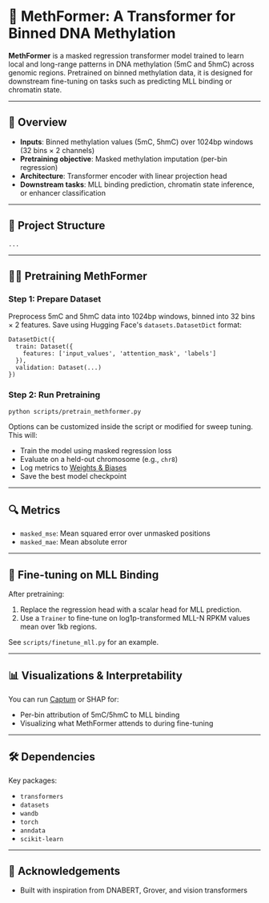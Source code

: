 # 🧚 MethFormer: A Transformer for Binned DNA Methylation

**MethFormer** is a masked regression transformer model trained to learn local and long-range patterns in DNA methylation (5mC and 5hmC) across genomic regions. Pretrained on binned methylation data, it is designed for downstream fine-tuning on tasks such as predicting MLL binding or chromatin state.

---

## 🚀 Overview

* **Inputs**: Binned methylation values (5mC, 5hmC) over 1024bp windows (32 bins × 2 channels)
* **Pretraining objective**: Masked methylation imputation (per-bin regression)
* **Architecture**: Transformer encoder with linear projection head
* **Downstream tasks**: MLL binding prediction, chromatin state inference, or enhancer classification

---

## 📁 Project Structure

```
...
```

---

## 👩‍💻 Pretraining MethFormer

### Step 1: Prepare Dataset

Preprocess 5mC and 5hmC data into 1024bp windows, binned into 32 bins × 2 features. Save using Hugging Face's `datasets.DatasetDict` format:

```
DatasetDict({
  train: Dataset({
    features: ['input_values', 'attention_mask', 'labels']
  }),
  validation: Dataset(...)
})
```

### Step 2: Run Pretraining

```bash
python scripts/pretrain_methformer.py
```

Options can be customized inside the script or modified for sweep tuning. This will:

* Train the model using masked regression loss
* Evaluate on a held-out chromosome (e.g., `chr8`)
* Log metrics to [Weights & Biases](https://wandb.ai)
* Save the best model checkpoint

---

## 🔍 Metrics

* `masked_mse`: Mean squared error over unmasked positions
* `masked_mae`: Mean absolute error

---

## 🧪 Fine-tuning on MLL Binding

After pretraining:

1. Replace the regression head with a scalar head for MLL prediction.
2. Use a `Trainer` to fine-tune on log1p-transformed MLL-N RPKM values mean over 1kb regions.

See `scripts/finetune_mll.py` for an example.

---

## 📊 Visualizations & Interpretability

You can run [Captum](https://captum.ai) or SHAP for:

* Per-bin attribution of 5mC/5hmC to MLL binding
* Visualizing what MethFormer attends to during fine-tuning

---

## 🛠️ Dependencies

Key packages:

* `transformers`
* `datasets`
* `wandb`
* `torch`
* `anndata`
* `scikit-learn`

---

## 🧠 Acknowledgements

* Built with inspiration from DNABERT, Grover, and vision transformers
